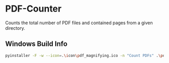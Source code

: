 # PDF-Counter

Counts the total number of PDF files and contained pages from a given directory.  

## Windows Build Info

```bash
pyinstaller -F -w --icon=.\icon\pdf_magnifying.ico -n "Count PDFs" .\pdf_counter\count_pdfs.py
```
